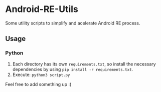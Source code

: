 # Android-RE-Utils

Some utility scripts to simplify and acelerate Android RE process.

## Usage

### Python

1. Each directory has its own `requirements.txt`, so install the necessary dependencies by using `pip install -r requirements.txt`.
2. Execute: `python3 script.py`





Feel free to add something up :)
